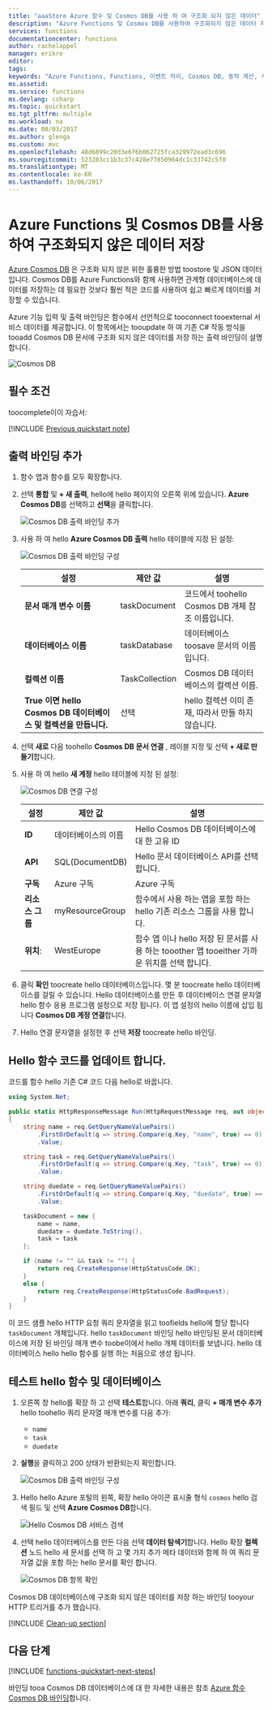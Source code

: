 ```yaml
---
title: "aaaStore Azure 함수 및 Cosmos DB를 사용 하 여 구조화 되지 않은 데이터"
description: "Azure Functions 및 Cosmos DB를 사용하여 구조화되지 않은 데이터 저장"
services: functions
documentationcenter: functions
author: rachelappel
manager: erikre
editor: 
tags: 
keywords: "Azure Functions, Functions, 이벤트 처리, Cosmos DB, 동적 계산, 서버가 없는 아키텍처"
ms.assetid: 
ms.service: functions
ms.devlang: csharp
ms.topic: quickstart
ms.tgt_pltfrm: multiple
ms.workload: na
ms.date: 08/03/2017
ms.author: glenga
ms.custom: mvc
ms.openlocfilehash: 48d6899c20d3e6f6b062725fca329972ead3c696
ms.sourcegitcommit: 523283cc1b3c37c428e77850964dc1c33742c5f0
ms.translationtype: MT
ms.contentlocale: ko-KR
ms.lasthandoff: 10/06/2017
---
```

# <a name="store-unstructured-data-using-azure-functions-and-cosmos-db"></a>Azure Functions 및 Cosmos DB를 사용하여 구조화되지 않은 데이터 저장

[Azure Cosmos DB](https://azure.microsoft.com/services/cosmos-db/) 은 구조화 되지 않은 위한 훌륭한 방법 toostore 및 JSON 데이터입니다. Cosmos DB를 Azure Functions와 함께 사용하면 관계형 데이터베이스에 데이터를 저장하는 데 필요한 것보다 훨씬 적은 코드를 사용하여 쉽고 빠르게 데이터를 저장할 수 있습니다.

Azure 기능 입력 및 출력 바인딩은 함수에서 선언적으로 tooconnect tooexternal 서비스 데이터를 제공합니다. 이 항목에서는 tooupdate 하 여 기존 C# 작동 방식을 tooadd Cosmos DB 문서에 구조화 되지 않은 데이터를 저장 하는 출력 바인딩이 설명 합니다. 

![Cosmos DB](./media/functions-integrate-store-unstructured-data-cosmosdb/functions-cosmosdb.png)

## <a name="prerequisites"></a>필수 조건

toocomplete이이 자습서:

[!INCLUDE [Previous quickstart note](../../includes/functions-quickstart-previous-topics.md)]

## <a name="add-an-output-binding"></a>출력 바인딩 추가

1. 함수 앱과 함수를 모두 확장합니다.

1. 선택 **통합** 및 **+ 새 출력**, hello에 hello 페이지의 오른쪽 위에 있습니다. **Azure Cosmos DB**를 선택하고 **선택**을 클릭합니다.

    ![Cosmos DB 출력 바인딩 추가](./media/functions-integrate-store-unstructured-data-cosmosdb/functions-integrate-tab-add-new-output-binding.png)

3. 사용 하 여 hello **Azure Cosmos DB 출력** hello 테이블에 지정 된 설정: 

    ![Cosmos DB 출력 바인딩 구성](./media/functions-integrate-store-unstructured-data-cosmosdb/functions-integrate-tab-configure-cosmosdb-binding.png)

    | 설정      | 제안 값  | 설명                                |
    | ------------ | ---------------- | ------------------------------------------ |
    | **문서 매개 변수 이름** | taskDocument | 코드에서 toohello Cosmos DB 개체 참조 이름입니다. |
    | **데이터베이스 이름** | taskDatabase | 데이터베이스 toosave 문서의 이름입니다. |
    | **컬렉션 이름** | TaskCollection | Cosmos DB 데이터베이스의 컬렉션 이름. |
    | **True 이면 hello Cosmos DB 데이터베이스 및 컬렉션을 만듭니다.** | 선택 | hello 컬렉션 이미 존재, 따라서 만들 하지 않습니다. |

4. 선택 **새로** 다음 toohello **Cosmos DB 문서 연결** , 레이블 지정 및 선택 **+ 새로 만들기**합니다. 

5. 사용 하 여 hello **새 계정** hello 테이블에 지정 된 설정: 

    ![Cosmos DB 연결 구성](./media/functions-integrate-store-unstructured-data-cosmosdb/functions-create-CosmosDB.png)

    | 설정      | 제안 값  | 설명                                |
    | ------------ | ---------------- | ------------------------------------------ |
    | **ID** | 데이터베이스의 이름 | Hello Cosmos DB 데이터베이스에 대 한 고유 ID  |
    | **API** | SQL(DocumentDB) | Hello 문서 데이터베이스 API를 선택 합니다.  |
    | **구독** | Azure 구독 | Azure 구독  |
    | **리소스 그룹** | myResourceGroup |  함수에서 사용 하는 앱을 포함 하는 hello 기존 리소스 그룹을 사용 합니다. |
    | **위치**:  | WestEurope | 함수 앱 이나 hello 저장 된 문서를 사용 하는 tooother 앱 tooeither 가까운 위치를 선택 합니다.  |

6. 클릭 **확인** toocreate hello 데이터베이스입니다. 몇 분 toocreate hello 데이터베이스를 걸릴 수 있습니다. Hello 데이터베이스를 만든 후 데이터베이스 연결 문자열 hello 함수 응용 프로그램 설정으로 저장 됩니다. 이 앱 설정의 hello 이름에 삽입 됩니다 **Cosmos DB 계정 연결**합니다. 
 
8. Hello 연결 문자열을 설정한 후 선택 **저장** toocreate hello 바인딩.

## <a name="update-hello-function-code"></a>Hello 함수 코드를 업데이트 합니다.

코드를 함수 hello 기존 C# 코드 다음 hello로 바꿉니다.

```csharp
using System.Net;

public static HttpResponseMessage Run(HttpRequestMessage req, out object taskDocument, TraceWriter log)
{
    string name = req.GetQueryNameValuePairs()
        .FirstOrDefault(q => string.Compare(q.Key, "name", true) == 0)
        .Value;

    string task = req.GetQueryNameValuePairs()
        .FirstOrDefault(q => string.Compare(q.Key, "task", true) == 0)
        .Value;

    string duedate = req.GetQueryNameValuePairs()
        .FirstOrDefault(q => string.Compare(q.Key, "duedate", true) == 0)
        .Value;

    taskDocument = new {
        name = name,
        duedate = duedate.ToString(),
        task = task
    };

    if (name != "" && task != "") {
        return req.CreateResponse(HttpStatusCode.OK);
    }
    else {
        return req.CreateResponse(HttpStatusCode.BadRequest);
    }
}

```
이 코드 샘플 hello HTTP 요청 쿼리 문자열을 읽고 toofields hello에 할당 합니다 `taskDocument` 개체입니다. hello `taskDocument` 바인딩 hello 바인딩된 문서 데이터베이스에 저장 된 바인딩 매개 변수 toobe이에서 hello 개체 데이터를 보냅니다. hello 데이터베이스 hello hello 함수를 실행 하는 처음으로 생성 됩니다.

## <a name="test-hello-function-and-database"></a>테스트 hello 함수 및 데이터베이스

1. 오른쪽 창 hello를 확장 하 고 선택 **테스트**합니다. 아래 **쿼리**, 클릭 **+ 매개 변수 추가** hello toohello 쿼리 문자열 매개 변수를 다음 추가:

    + `name`
    + `task`
    + `duedate`

2. **실행**을 클릭하고 200 상태가 반환되는지 확인합니다.

    ![Cosmos DB 출력 바인딩 구성](./media/functions-integrate-store-unstructured-data-cosmosdb/functions-test-function.png)

1. Hello hello Azure 포털의 왼쪽, 확장 hello 아이콘 표시줄 형식 `cosmos` hello 검색 필드 및 선택 **Azure Cosmos DB**합니다.

    ![Hello Cosmos DB 서비스 검색](./media/functions-integrate-store-unstructured-data-cosmosdb/functions-search-cosmos-db.png)

2. 선택 hello 데이터베이스를 만든 다음 선택 **데이터 탐색기**합니다. Hello 확장 **컬렉션** 노드 hello 새 문서를 선택 하 고 몇 가지 추가 메타 데이터와 함께 하 여 쿼리 문자열 값을 포함 하는 hello 문서를 확인 합니다. 

    ![Cosmos DB 항목 확인](./media/functions-integrate-store-unstructured-data-cosmosdb/functions-verify-cosmosdb-output.png)

Cosmos DB 데이터베이스에 구조화 되지 않은 데이터를 저장 하는 바인딩 tooyour HTTP 트리거를 추가 했습니다.

[!INCLUDE [Clean-up section](../../includes/clean-up-section-portal.md)]

## <a name="next-steps"></a>다음 단계

[!INCLUDE [functions-quickstart-next-steps](../../includes/functions-quickstart-next-steps.md)]

바인딩 tooa Cosmos DB 데이터베이스에 대 한 자세한 내용은 참조 [Azure 함수 Cosmos DB 바인딩](functions-bindings-documentdb.md)합니다.
